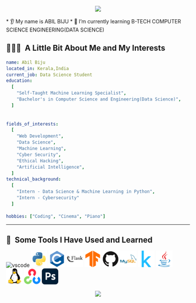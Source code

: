 <p align="center">
  <img src="https://capsule-render.vercel.app/api?type=waving&color=gradient&text=Hello_Everyone!&height=100&section=header"/>
</p>
* 👂 My name is  ABIL BIJU
* 🌱 I’m currently learning B-TECH COMPUTER SCIENCE ENGINEERING(DATA SCIENCE)
<h2> 👨🏻‍💻 &nbsp;A Little Bit About Me and My Interests</h2>

```yaml
name: Abil Biju
located_in: Kerala,India
current_job: Data Science Student
education:
  [
    "Self-Taught Machine Learning Specialist",
    "Bachelor's in Computer Science and Engineering(Data Science)",
  ]


fields_of_interests:
  [
    "Web Development",
    "Data Science",
    "Machine Learning",
    "Cyber Security",
    "Ethical Hacking",
    "Artificial Intelligence",
  ]
technical_background:
  [
    "Intern - Data Science & Machine Learning in Python",
    "Intern - Cybersecurity"
  ]
  
hobbies: ["Coding", "Cinema", "Piano"]
```
  
---  
  
<h2> 🚀 &nbsp;Some Tools I Have Used and Learned</h2>
<p align="left">
<img src="https://cdn.jsdelivr.net/gh/devicons/devicon/icons/vscode/vscode-original.svg" alt="vscode" width="45" height="45"/>
  <img src="https://github.com/devicons/devicon/blob/v2.15.1/icons/python/python-original.svg" alt="Python" width="45" height="45"/>
<img src="https://github.com/devicons/devicon/blob/v2.15.1/icons/c/c-original.svg" alt="C" width="45" height="45"/>
<img src="https://github.com/devicons/devicon/blob/v2.15.1/icons/flask/flask-original-wordmark.svg" alt="Flask" width="45" height="45"/>
  <img src="https://github.com/devicons/devicon/blob/v2.15.1/icons/tensorflow/tensorflow-original.svg" alt="Tensorflow" height="45" width="45">
<img src="https://github.com/devicons/devicon/blob/v2.15.1/icons/github/github-original.svg" alt="Github" width="45" height="45"/>
  <img src="https://github.com/devicons/devicon/blob/v2.15.1/icons/mysql/mysql-original-wordmark.svg" alt="MySQL" width="45" height="45"/>
  <img src="https://github.com/devicons/devicon/blob/v2.15.1/icons/kaggle/kaggle-original.svg" alt="Kaggle" width="45" height="45"/>
  <img src="https://github.com/devicons/devicon/blob/v2.15.1/icons/java/java-original.svg" alt="Java" width="45" height="45"/>
  <img src="https://github.com/devicons/devicon/blob/v2.15.1/icons/linux/linux-original.svg" alt="Linux" width="45" height="45"/>
<img src="https://github.com/devicons/devicon/blob/v2.15.1/icons/opencv/opencv-original.svg" alt="OpenCV" width="45" height="45"/>
  <img src="https://github.com/devicons/devicon/blob/v2.15.1/icons/photoshop/photoshop-plain.svg" alt="Photoshop" width="45" height="45"/>
</p>
<p align="center">
  <img src="https://capsule-render.vercel.app/api?type=waving&color=gradient&height=100&section=footer"/>
</p>

